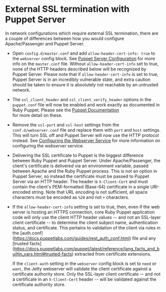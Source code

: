 External SSL termination with Puppet Server
====

In network configurations which require external SSL termination, there are a 
couple of differences between how you would configure Apache/Passenger and 
Puppet Server. 

  * Open `config.d/master.conf` and add  `allow-header-cert-info: true` to the 
    `webserver` config block. See [Puppet Server Configuration](./configuration.markdown) 
    for more info on the `master.conf` file. Without `allow-header-cert-info` set 
    to true, none of the HTTP headers described below will be recognized by 
    Puppet Server. Please note that if `allow-header-cert-info` is set to true, 
    Puppet Server is in an incredibly vulnerable state, and extra caution should
    be taken to ensure it is absolutely not reachable by an untrusted network.

  * The `ssl_client_header` and `ssl_client_verify_header` options in the 
    `puppet.conf` file will now be enabled and work exactly as documented in
    Ruby Puppet. Please see the [Puppet Documentation](https://docs.puppetlabs.com/references/3.7.latest/configuration.html#sslclientheader)     
    for more detail on these. 
 
  * Remove the `ssl-port` and `ssl-host` settings from the
    `conf.d/webserver.conf` file and replace them with `port` and `host`
    settings. This will turn SSL off and Puppet Server will now use the HTTP
    protocol instead. See [Configuring the Webserver Service](https://github.com/puppetlabs/trapperkeeper-webserver-jetty9/blob/master/doc/jetty-config.md)
    for more information on configuring the _webserver_ service.
    
  * Delivering the SSL certificate to Puppet is the biggest difference between
    Ruby Puppet and Puppet Server. Under Apache/Passenger, the client's
    certificate is delivered via an environment variable, passed between 
    Apache and the Ruby Puppet process. This is not an option in Puppet Server,
    so instead the certificate must be passed to Puppet Server via an HTTP
    header. The header is `X-Client-Cert` and must contain the client's 
    PEM-formatted (Base-64) certificate in a single URI-encoded string. Note 
    that URL encoding is not sufficient, all space characters must be encoded as 
    `%20` and not `+` characters. 
    
  * If the `allow-header-cert-info` setting is set to true, then, even if the
    web server is hosting an HTTPS connection, core Ruby Puppet application code
    will only use the client HTTP header values -- and not an SSL-layer client
    certificate -- to determine the client subject name, authentication status,
    and certificate.  This pertains to validation of the client via rules in
    the [auth.conf]
    (https://docs.puppetlabs.com/guides/rest_auth_conf.html) file and any
    [trusted facts]
    (https://docs.puppetlabs.com/puppet/latest/reference/lang_facts_and_builtin_vars.html#trusted-facts)
    extracted from certificate extensions.

    If the `client-auth` setting in the `webserver`
    config block is set to `need` or `want`, the Jetty webserver will validate
    the client certificate against a certificate authority store.  Only the
    SSL-layer client certificate -- and not a certificate in an `X-Client-Cert`
    header -- will be validated against the certificate authority store.
    
